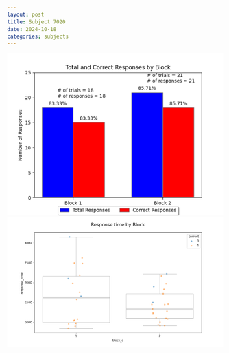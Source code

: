 ```yaml
---
layout: post
title: Subject 7020
date: 2024-10-18
categories: subjects
---
```


![](data/7020/run-7/7020_ATS_responses.png)
![](data/7020/run-7/7020_ATS_rt.png)
